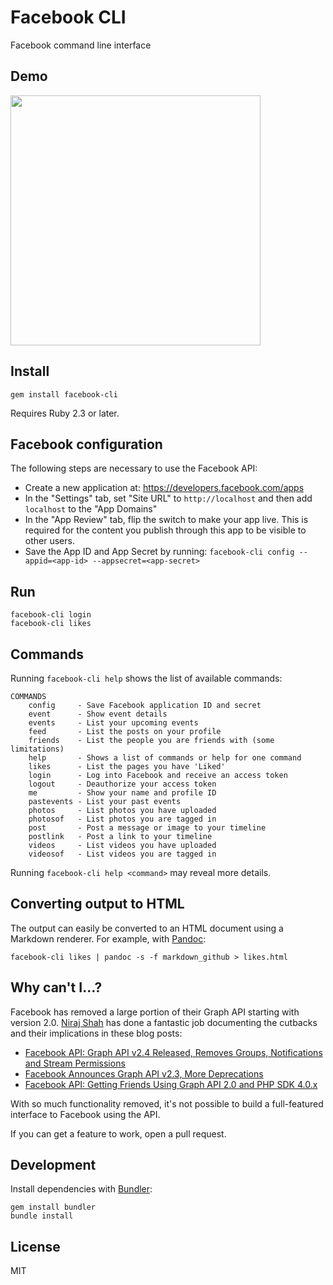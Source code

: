 # Facebook CLI

Facebook command line interface

## Demo

<a href="https://asciinema.org/a/87129"><img src="https://asciinema.org/a/87129.png" width="400"/></a>

## Install

```
gem install facebook-cli
```

Requires Ruby 2.3 or later.

## Facebook configuration

The following steps are necessary to use the Facebook API:

- Create a new application at: https://developers.facebook.com/apps
- In the "Settings" tab, set "Site URL" to `http://localhost` and then add `localhost` to the "App Domains"
- In the "App Review" tab, flip the switch to make your app live. This is required for the content you publish through this app to be visible to other users.
- Save the App ID and App Secret by running: `facebook-cli config --appid=<app-id> --appsecret=<app-secret>`

## Run

```
facebook-cli login
facebook-cli likes
```

## Commands

Running ```facebook-cli help``` shows the list of available commands:

```
COMMANDS
    config     - Save Facebook application ID and secret
    event      - Show event details
    events     - List your upcoming events
    feed       - List the posts on your profile
    friends    - List the people you are friends with (some limitations)
    help       - Shows a list of commands or help for one command
    likes      - List the pages you have 'Liked'
    login      - Log into Facebook and receive an access token
    logout     - Deauthorize your access token
    me         - Show your name and profile ID
    pastevents - List your past events
    photos     - List photos you have uploaded
    photosof   - List photos you are tagged in
    post       - Post a message or image to your timeline
    postlink   - Post a link to your timeline
    videos     - List videos you have uploaded
    videosof   - List videos you are tagged in
```

Running ```facebook-cli help <command>``` may reveal more details.

## Converting output to HTML

The output can easily be converted to an HTML document using a Markdown renderer.  For example, with [Pandoc](http://pandoc.org/):

```
facebook-cli likes | pandoc -s -f markdown_github > likes.html
```

## Why can't I...?

Facebook has removed a large portion of their Graph API starting with version 2.0. [Niraj Shah](https://github.com/niraj-shah) has done a fantastic job documenting the cutbacks and their implications in these blog posts:

* [Facebook API: Graph API v2.4 Released, Removes Groups, Notifications and Stream Permissions](https://www.webniraj.com/2015/07/14/facebook-api-graph-api-v2-4-released-removes-groups-notifications-and-stream-permissions/)
* [Facebook Announces Graph API v2.3, More Deprecations](https://www.webniraj.com/2015/03/26/facebook-announces-graph-api-v2-3-more-deprecations/)
* [Facebook API: Getting Friends Using Graph API 2.0 and PHP SDK 4.0.x](https://www.webniraj.com/2014/06/12/facebook-api-getting-friends-using-graph-api-2-0-and-php-sdk-4-0-x/)

With so much functionality removed, it's not possible to build a full-featured interface to Facebook using the API.

If you can get a feature to work, open a pull request.

## Development

Install dependencies with [Bundler](http://bundler.io/):

```
gem install bundler
bundle install
```

## License

MIT